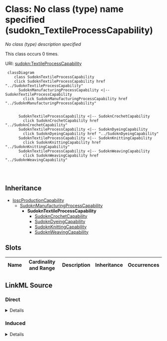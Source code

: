 

# Class: No class (type) name specified (sudokn_TextileProcessCapability)


_No class (type) description specified_






This class occurs 0 times.


URI: [sudokn:TextileProcessCapability](http://asu.edu/semantics/SUDOKN/TextileProcessCapability)






```mermaid
 classDiagram
    class SudoknTextileProcessCapability
    click SudoknTextileProcessCapability href "../SudoknTextileProcessCapability"
      SudoknManufacturingProcessCapability <|-- SudoknTextileProcessCapability
        click SudoknManufacturingProcessCapability href "../SudoknManufacturingProcessCapability"
      

      SudoknTextileProcessCapability <|-- SudoknCrochetCapability
        click SudoknCrochetCapability href "../SudoknCrochetCapability"
      SudoknTextileProcessCapability <|-- SudoknDyeingCapability
        click SudoknDyeingCapability href "../SudoknDyeingCapability"
      SudoknTextileProcessCapability <|-- SudoknKnittingCapability
        click SudoknKnittingCapability href "../SudoknKnittingCapability"
      SudoknTextileProcessCapability <|-- SudoknWeavingCapability
        click SudoknWeavingCapability href "../SudoknWeavingCapability"
      
      
      
```





## Inheritance
* [IoscProductionCapability](../classes/IoscProductionCapability.md)
    * [SudoknManufacturingProcessCapability](../classes/SudoknManufacturingProcessCapability.md)
        * **SudoknTextileProcessCapability**
            * [SudoknCrochetCapability](../classes/SudoknCrochetCapability.md)
            * [SudoknDyeingCapability](../classes/SudoknDyeingCapability.md)
            * [SudoknKnittingCapability](../classes/SudoknKnittingCapability.md)
            * [SudoknWeavingCapability](../classes/SudoknWeavingCapability.md)



## Slots

| Name | Cardinality and Range | Description | Inheritance | Occurrences |
| ---  | --- | --- | --- | --- |














## LinkML Source

<!-- TODO: investigate https://stackoverflow.com/questions/37606292/how-to-create-tabbed-code-blocks-in-mkdocs-or-sphinx -->

### Direct

<details>

```yaml
name: sudokn_TextileProcessCapability
conforms_to: No schema conformance document specified
annotations:
  count:
    tag: count
    value: 0
description: No class (type) description specified
title: No class (type) name specified
from_schema: sudokn-kg
rank: 1000
is_a: sudokn_ManufacturingProcessCapability
class_uri: sudokn:TextileProcessCapability

```
</details>

### Induced

<details>

```yaml
name: sudokn_TextileProcessCapability
conforms_to: No schema conformance document specified
annotations:
  count:
    tag: count
    value: 0
description: No class (type) description specified
title: No class (type) name specified
from_schema: sudokn-kg
rank: 1000
is_a: sudokn_ManufacturingProcessCapability
class_uri: sudokn:TextileProcessCapability

```
</details>